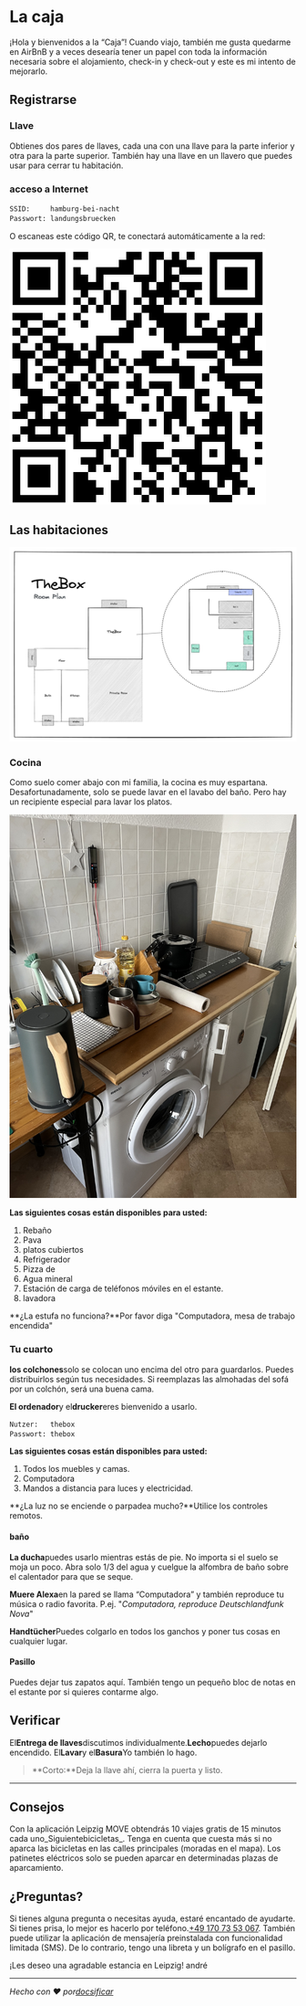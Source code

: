# La caja

¡Hola y bienvenidos a la “Caja”! Cuando viajo, también me gusta quedarme en AirBnB y a veces desearía tener un papel con toda la información necesaria sobre el alojamiento, check-in y check-out y este es mi intento de mejorarlo.

## Registrarse

### Llave

Obtienes dos pares de llaves, cada una con una llave para la parte inferior y otra para la parte superior. También hay una llave en un llavero que puedes usar para cerrar tu habitación.

### acceso a Internet

```txt
SSID:     hamburg-bei-nacht
Passwort: landungsbruecken
```

O escaneas este código QR, te conectará automáticamente a la red:

![WiFi](_media/wlan.png ":size=200")

## Las habitaciones

![Detailansicht](_media/thebox-map-detail.png)

### Cocina

Como suelo comer abajo con mi familia, la cocina es muy espartana. Desafortunadamente, solo se puede lavar en el lavabo del baño. Pero hay un recipiente especial para lavar los platos.

![Küche](_media/rooms/kueche.jpg ":size=200")

**Las siguientes cosas están disponibles para usted:**

1.  Rebaño
2.  Pava
3.  platos cubiertos
4.  Refrigerador
5.  Pizza de
6.  Agua mineral
7.  Estación de carga de teléfonos móviles en el estante.
8.  lavadora

**¿La estufa no funciona?**Por favor diga "Computadora, mesa de trabajo encendida"

### Tu cuarto

**los colchones**solo se colocan uno encima del otro para guardarlos. Puedes distribuirlos según tus necesidades. Si reemplazas las almohadas del sofá por un colchón, será una buena cama.

**El ordenador**y el**drucker**eres bienvenido a usarlo.

```txt
Nutzer:   thebox
Passwort: thebox
```

**Las siguientes cosas están disponibles para usted:**

1.  Todos los muebles y camas.
2.  Computadora
3.  Mandos a distancia para luces y electricidad.

**¿La luz no se enciende o parpadea mucho?**Utilice los controles remotos.

#### baño

**La ducha**puedes usarlo mientras estás de pie. No importa si el suelo se moja un poco. Abra solo 1/3 del agua y cuelgue la alfombra de baño sobre el calentador para que se seque.

**Muere Alexa**en la pared se llama “Computadora” y también reproduce tu música o radio favorita. P.ej. "_Computadora, reproduce Deutschlandfunk Nova_"

**Handtücher**Puedes colgarlo en todos los ganchos y poner tus cosas en cualquier lugar.

#### Pasillo

Puedes dejar tus zapatos aquí. También tengo un pequeño bloc de notas en el estante por si quieres contarme algo.

## Verificar

El**Entrega de llaves**discutimos individualmente.**Lecho**puedes dejarlo encendido. El**Lavar**y el**Basura**Yo también lo hago.

> **Corto:**Deja la llave ahí, cierra la puerta y listo.

* * *

## Consejos

Con la aplicación Leipzig MOVE obtendrás 10 viajes gratis de 15 minutos cada uno_Siguientebicicletas_. Tenga en cuenta que cuesta más si no aparca las bicicletas en las calles principales (moradas en el mapa). Los patinetes eléctricos solo se pueden aparcar en determinadas plazas de aparcamiento.

## ¿Preguntas?

Si tienes alguna pregunta o necesitas ayuda, estaré encantado de ayudarte. Si tienes prisa, lo mejor es hacerlo por teléfono.<a href="tel:+491707353067">+49 170 73 53 067</a>. También puede utilizar la aplicación de mensajería preinstalada con funcionalidad limitada (SMS). De lo contrario, tengo una libreta y un bolígrafo en el pasillo.

¡Les deseo una agradable estancia en Leipzig!
andré

* * *

_Hecho con ❤️ por[docsificar](https://docsify.js.org/)_
